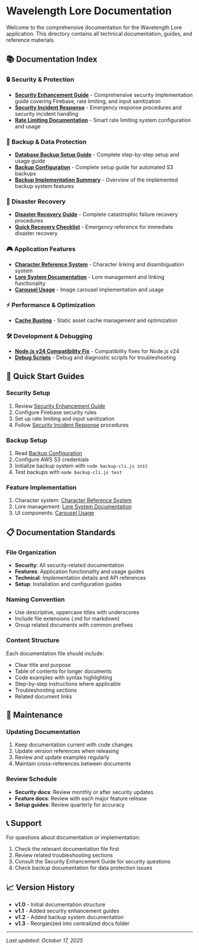# Wavelength Lore Documentation

Welcome to the comprehensive documentation for the Wavelength Lore application. This directory contains all technical documentation, guides, and reference materials.

## 📚 Documentation Index

### 🔒 Security & Protection
- **[Security Enhancement Guide](SECURITY_ENHANCEMENT_GUIDE.md)** - Comprehensive security implementation guide covering Firebase, rate limiting, and input sanitization
- **[Security Incident Response](SECURITY_INCIDENT_RESPONSE.md)** - Emergency response procedures and security incident handling
- **[Rate Limiting Documentation](RATE_LIMITING_DOCUMENTATION.md)** - Smart rate limiting system configuration and usage

### 💾 Backup & Data Protection
- **[Database Backup Setup Guide](DATABASE_BACKUP_SETUP_GUIDE.md)** - Complete step-by-step setup and usage guide
- **[Backup Configuration](BACKUP_CONFIGURATION.md)** - Complete setup guide for automated S3 backups
- **[Backup Implementation Summary](BACKUP_IMPLEMENTATION_SUMMARY.md)** - Overview of the implemented backup system features

### 🚨 Disaster Recovery
- **[Disaster Recovery Guide](DISASTER_RECOVERY.md)** - Complete catastrophic failure recovery procedures
- **[Quick Recovery Checklist](QUICK_RECOVERY_CHECKLIST.md)** - Emergency reference for immediate disaster recovery

### 🎮 Application Features
- **[Character Reference System](CHARACTER_REFERENCE_SYSTEM.md)** - Character linking and disambiguation system
- **[Lore System Documentation](LORE_SYSTEM_DOCUMENTATION.md)** - Lore management and linking functionality
- **[Carousel Usage](CAROUSEL_USAGE.md)** - Image carousel implementation and usage

### ⚡ Performance & Optimization
- **[Cache Busting](CACHE_BUSTING.md)** - Static asset cache management and optimization

### 🛠️ Development & Debugging
- **[Node.js v24 Compatibility Fix](NODE_V24_COMPATIBILITY_FIX.md)** - Compatibility fixes for Node.js v24
- **[Debug Scripts](../debug/README.md)** - Debug and diagnostic scripts for troubleshooting

## 🚀 Quick Start Guides

### Security Setup
1. Review [Security Enhancement Guide](SECURITY_ENHANCEMENT_GUIDE.md)
2. Configure Firebase security rules
3. Set up rate limiting and input sanitization
4. Follow [Security Incident Response](SECURITY_INCIDENT_RESPONSE.md) procedures

### Backup Setup
1. Read [Backup Configuration](BACKUP_CONFIGURATION.md)
2. Configure AWS S3 credentials
3. Initialize backup system with `node backup-cli.js init`
4. Test backups with `node backup-cli.js test`

### Feature Implementation
1. Character system: [Character Reference System](CHARACTER_REFERENCE_SYSTEM.md)
2. Lore management: [Lore System Documentation](LORE_SYSTEM_DOCUMENTATION.md)
3. UI components: [Carousel Usage](CAROUSEL_USAGE.md)

## 📋 Documentation Standards

### File Organization
- **Security**: All security-related documentation
- **Features**: Application functionality and usage guides
- **Technical**: Implementation details and API references
- **Setup**: Installation and configuration guides

### Naming Convention
- Use descriptive, uppercase titles with underscores
- Include file extensions (.md for markdown)
- Group related documents with common prefixes

### Content Structure
Each documentation file should include:
- Clear title and purpose
- Table of contents for longer documents
- Code examples with syntax highlighting
- Step-by-step instructions where applicable
- Troubleshooting sections
- Related document links

## 🔧 Maintenance

### Updating Documentation
1. Keep documentation current with code changes
2. Update version references when releasing
3. Review and update examples regularly
4. Maintain cross-references between documents

### Review Schedule
- **Security docs**: Review monthly or after security updates
- **Feature docs**: Review with each major feature release
- **Setup guides**: Review quarterly for accuracy

## 📞 Support

For questions about documentation or implementation:
1. Check the relevant documentation file first
2. Review related troubleshooting sections
3. Consult the Security Enhancement Guide for security questions
4. Check backup documentation for data protection issues

## 📈 Version History

- **v1.0** - Initial documentation structure
- **v1.1** - Added security enhancement guides
- **v1.2** - Added backup system documentation
- **v1.3** - Reorganized into centralized docs folder

---

*Last updated: October 17, 2025*